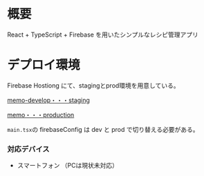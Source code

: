 # 概要
React + TypeScript + Firebase を用いたシンプルなレシピ管理アプリ

# デプロイ環境
Firebase Hostiong にて、stagingとprod環境を用意している。

[memo-develop・・・staging](https://console.firebase.google.com/project/memo-develop/overview?consoleUI=FIREBASE&hl=ja)


[memo・・・production](https://console.firebase.google.com/project/memo-3c2c7/overview?consoleUI=FIREBASE&hl=ja)

`main.tsx`の firebaseConfig は dev と prod で切り替える必要がある。

### 対応デバイス
- スマートフォン
（PCは現状未対応）
